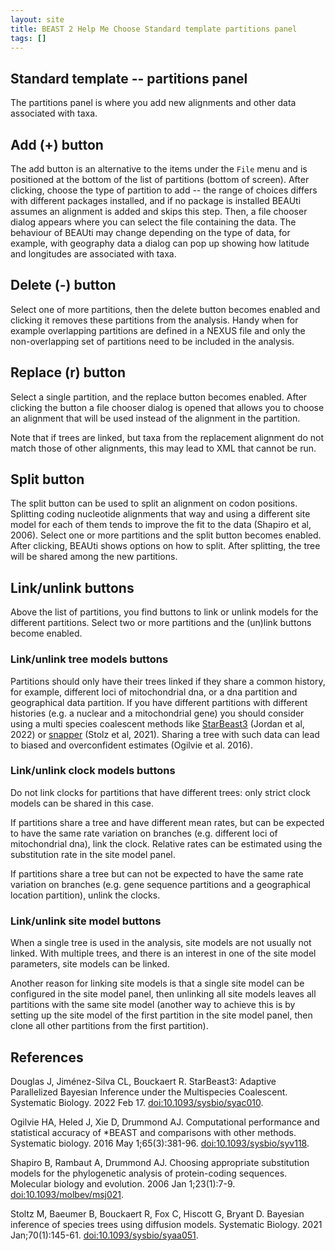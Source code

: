 ```yaml
---
layout: site
title: BEAST 2 Help Me Choose Standard template partitions panel
tags: []
---
```


## Standard template -- partitions panel

The partitions panel is where you add new alignments and other data associated with taxa.

## Add (+) button

The add button is an alternative to the items under the `File` menu and is positioned at the bottom of the list of partitions (bottom of screen).
After clicking, choose the type of partition to add -- the range of choices differs with different packages installed, and if no package is installed BEAUti assumes an alignment is added and skips this step.
Then, a file chooser dialog appears where you can select the file containing the data. 
The behaviour of BEAUti may change depending on the type of data, for example, with geography data a dialog can pop up showing how latitude and longitudes are associated with taxa.

## Delete (-) button

Select one of more partitions, then the delete button becomes enabled and clicking it removes these partitions from the analysis.
Handy when for example overlapping partitions are defined in a NEXUS file and only the non-overlapping set of partitions need to be included in the analysis.

## Replace (r) button

Select a single partition, and the replace button becomes enabled.
After clicking the button a file chooser dialog is opened that allows you to choose an alignment that will be used instead of the alignment in the partition.

Note that if trees are linked, but taxa from the replacement alignment do not match those of other alignments, this may lead to XML that cannot be run.

## Split button

The split button can be used to split an alignment on codon positions.
Splitting coding nucleotide alignments that way and using a different site model for each of them tends to improve the fit to the data (Shapiro et al, 2006).
Select one or more partitions and the split button becomes enabled. 
After clicking, BEAUti shows options on how to split.
After splitting, the tree will be shared among the new partitions.




## Link/unlink buttons

Above the list of partitions, you find buttons to link or unlink models for the different partitions. 
Select two or more partitions and the (un)link buttons become enabled.

### Link/unlink tree models buttons

Partitions should only have their trees linked if they share a common history, for example, different loci of mitochondrial dna, or a dna partition and geographical data partition.
If you have different partitions with different histories (e.g. a nuclear and a mitochondrial gene) you should consider using a multi species coalescent methods like [StarBeast3](https://github.com/rbouckaert/starbeast3) (Jordan et al, 2022) or [snapper](https://github.com/rbouckaert/snapper) (Stolz et al, 2021).
Sharing a tree with such data can lead to biased and overconfident estimates (Ogilvie et al. 2016).

### Link/unlink clock models buttons

Do not link clocks for partitions that have different trees: only strict clock models can be shared in this case.

If partitions share a tree and have different mean rates, but can be expected to have the same rate variation on branches (e.g. different loci of mitochondrial dna), link the clock. 
Relative rates can be estimated using the substitution rate in the site model panel.

If partitions share a tree but can not be expected to have the same rate variation on branches (e.g. gene sequence partitions and a geographical location partition), unlink the clocks.

### Link/unlink site model buttons

When a single tree is used in the analysis, site models are not usually not linked.
With multiple trees, and there is an interest in one of the site model parameters, site models can be linked.

Another reason for linking site models is that a single site model can be configured in the site model panel, then unlinking all site models leaves all partitions with the same site model (another way to achieve this is by setting up the site model of the first partition in the site model panel, then clone all other partitions from the first partition).




## References

Douglas J, Jiménez-Silva CL, Bouckaert R. StarBeast3: Adaptive Parallelized Bayesian Inference under the Multispecies Coalescent. Systematic Biology. 2022 Feb 17. <a href="http://doi.org/10.1093/sysbio/syac010">doi:10.1093/sysbio/syac010</a>.

Ogilvie HA, Heled J, Xie D, Drummond AJ. Computational performance and statistical accuracy of *BEAST and comparisons with other methods. Systematic biology. 2016 May 1;65(3):381-96. <a href="http://dx.doi.org/10.1093/sysbio/syv118">doi:10.1093/sysbio/syv118</a>.

Shapiro B, Rambaut A, Drummond AJ. Choosing appropriate substitution models for the phylogenetic analysis of protein-coding sequences. Molecular biology and evolution. 2006 Jan 1;23(1):7-9. <a href="http://doi.org/10.1093/molbev/msj021">doi:10.1093/molbev/msj021</a>.

Stoltz M, Baeumer B, Bouckaert R, Fox C, Hiscott G, Bryant D. Bayesian inference of species trees using diffusion models. Systematic Biology. 2021 Jan;70(1):145-61. <a href="http://doi.org/10.1093/sysbio/syaa051">doi:10.1093/sysbio/syaa051</a>.
